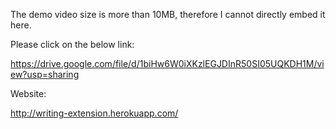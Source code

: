 The demo video size is more than 10MB, therefore I cannot directly embed it here.

Please click on the below link:

https://drive.google.com/file/d/1biHw6W0iXKzlEGJDInR50SI05UQKDH1M/view?usp=sharing

Website:

http://writing-extension.herokuapp.com/
